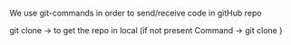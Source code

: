 We use git-commands in order to send/receive code in gitHub repo

git clone -> to get the repo in local (if not present
Command -> git clone <git-clone-url>)